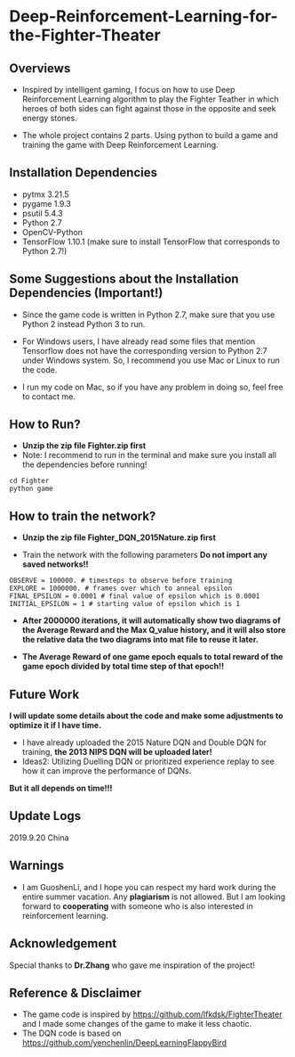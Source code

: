 # Deep-Reinforcement-Learning-for-the-Fighter-Theater

## Overviews

* Inspired by intelligent gaming, I focus on how to use Deep Reinforcement Learning algorithm to play the Fighter Teather in which heroes of both sides can fight against those in the opposite and seek energy stones.

* The whole project contains 2 parts. Using python to build a game and training the game with Deep Reinforcement Learning.


## Installation Dependencies
* pytmx 3.21.5
* pygame 1.9.3
* psutil 5.4.3
* Python 2.7
* OpenCV-Python
* TensorFlow 1.10.1 (make sure to install TensorFlow that corresponds to Python 2.7!)

## Some Suggestions about the Installation Dependencies (Important!) 

* Since the game code is written in Python 2.7, make sure that you use Python 2 instead Python 3 to run.
* For Windows users, I have already read some files that mention Tensorflow does not have the corresponding version to Python  2.7 under Windows system. So, I recommend you use Mac or Linux to run the code. 

* I run my code on Mac, so if you have any problem in doing so, feel free to contact me.


## How to Run?
* **Unzip the zip file Fighter.zip first**
* Note: I recommend to run in the terminal and make sure you install all the dependencies before running!

```
cd Fighter
python game
```

## How to train the network?
* **Unzip the zip file Fighter_DQN_2015Nature.zip first**

* Train the network with the following parameters **Do not import any saved networks!!**
```
OBSERVE = 100000. # timesteps to observe before training
EXPLORE = 1000000. # frames over which to anneal epsilon
FINAL_EPSILON = 0.0001 # final value of epsilon which is 0.0001
INITIAL_EPSILON = 1 # starting value of epsilon which is 1
```

* **After 2000000 iterations, it will automatically show two diagrams of the Average Reward and the Max Q_value history, and it will also store the relative data the two diagrams into mat file to reuse it later.**

* **The Average Reward of one game epoch equals to total reward of the game epoch divided by total time step of that epoch!!**

## Future Work
**I will update some details about the code and make some adjustments to optimize it if I have time.**

* I have already uploaded the 2015 Nature DQN and Double DQN for training, **the 2013 NIPS DQN will be uploaded later!**
* Ideas2: Utilizing Duelling DQN or prioritized experience replay to see how it can improve the performance of DQNs.

**But it all depends on time!!!**

## Update Logs
2019.9.20 China


## Warnings
* I am GuoshenLi, and I hope you can respect my hard work during the entire summer vacation. Any **plagiarism** is not allowed. But I am looking forward to **cooperating** with someone who is also interested in reinforcement learning. 

## Acknowledgement
Special thanks to **Dr.Zhang** who gave me inspiration of the project! 

## Reference & Disclaimer

* The game code is inspired by https://github.com/lfkdsk/FighterTheater and I made some changes of the game to make it less chaotic.
* The DQN code is based on https://github.com/yenchenlin/DeepLearningFlappyBird

